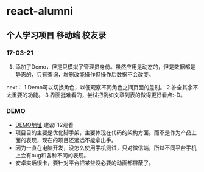 # react-alumni
## 个人学习项目 移动端 校友录

### 17-03-21
1. 添加了Demo，但是只模拟了管理员身份。虽然应用是动态的，但是数据都是静态的，只有查询，增删改能操作但操作后数据不会改变。

next：
1.Demo可以切换角色，以便观察不同角色之间页面的差别。
2.补全其余不太重要的功能。
3.界面挺难看的，尝试把例如文章列表的做得更好看点:-D。

### DEMO
* [DEMO地址](https://czy0729.github.io/react-alumni/) 建议F12观看
* 项目目的主要是优化脚手架，主要体现在代码的架构方面。而不是作为产品上面的表现，现在的项目还远远不能拿出手。
* 因为一直在电脑开发，没怎么使用手机测试，只对微信端，所以不同平台手机上会有bug和各种不同的表现。
* 安卓实话很卡，要针对平台把某些没必要的动画都屏蔽了。